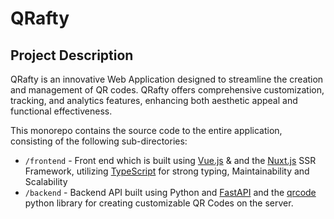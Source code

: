 # QRafty

## Project Description
QRafty is an innovative Web Application designed to streamline the creation and management of QR codes. QRafty offers comprehensive customization, tracking, and analytics features, enhancing both aesthetic appeal and functional effectiveness. 

This monorepo contains the source code to the entire application, consisting of the following sub-directories:

- `/frontend`
		- Front end which is built using [Vue.js](https://vuejs.org/) & and the [Nuxt.js](https://nuxt.com/) SSR Framework, utilizing [TypeScript](https://www.typescriptlang.org/) for strong typing, Maintainability and Scalability
- `/backend`
		- Backend API built using Python and [FastAPI](https://fastapi.tiangolo.com/) and the [qrcode](https://pypi.org/project/qrcode/) python library for creating customizable QR Codes on the server.
